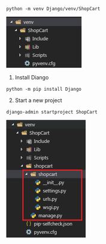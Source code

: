 

```
python -m venv Django/venv/ShopCart
```

![](assets/001.PNG)


1. Install Diango
```
python -m pip install Django
```


2. Start a new project
```
django-admin startproject ShopCart
```

![](assets/002.PNG)